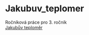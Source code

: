 # Jakubuv_teplomer
Ročníková práce pro 3. ročník  
[Jakubův teploměr](http://jakubsirovy.cz/teplomer.html)
